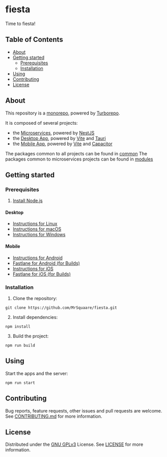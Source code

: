 # fiesta

Time to fiesta!

## Table of Contents

- [About](#about)
- [Getting started](#getting-started)
  - [Prerequisites](#prerequisites)
  - [Installation](#installation)
- [Using](#using)
- [Contributing](#contributing)
- [License](#license)

## About

This repository is a [monorepo](https://en.wikipedia.org/wiki/Monorepo), powered by [Turborepo](https://turborepo.org/).

It is composed of several projects:

- the [Microservices](microservices), powered by [NestJS](https://nestjs.com/)
- the [Desktop App](desktop-app), powered by [Vite](https://vitejs.dev/) and [Tauri](https://tauri.app/)
- the [Mobile App](desktop-app), powered by [Vite](https://vitejs.dev/) and [Capacitor](https://capacitorjs.com/)

The packages common to all projects can be found in [common](common)
The packages common to microservices projects can be found in [modules](modules)

## Getting started

### Prerequisites

1. [Install Node.js](https://nodejs.org/en/download/)

#### Desktop

- [Instructions for Linux](https://tauri.app/v1/guides/getting-started/prerequisites#setting-up-linux)
- [Instructions for macOS](https://tauri.app/v1/guides/getting-started/prerequisites#setting-up-macos)
- [Instructions for Windows](https://tauri.app/v1/guides/getting-started/prerequisites#setting-up-windows)

#### Mobile

- [Instructions for Android](https://capacitorjs.com/docs/getting-started/environment-setup#android-requirements)
- [Fastlane for Android (for Builds)](https://docs.fastlane.tools/getting-started/android/setup/)
- [Instructions for iOS](https://capacitorjs.com/docs/getting-started/environment-setup#ios-requirements)
- [Fastlane for iOS (for Builds)](https://docs.fastlane.tools/getting-started/ios/setup/)

### Installation

1. Clone the repository:

```shell script
git clone https://github.com/MrSquaare/fiesta.git
```

2. Install dependencies:

```shell script
npm install
```

3. Build the project:

```shell script
npm run build
```

## Using

Start the apps and the server:

```shell script
npm run start
```

## Contributing

Bug reports, feature requests, other issues and pull requests are welcome.
See [CONTRIBUTING.md](CONTRIBUTING.md) for more information.

## License

Distributed under the [GNU GPLv3](https://choosealicense.com/licenses/gpl-3.0/) License.
See [LICENSE](LICENSE) for more information.